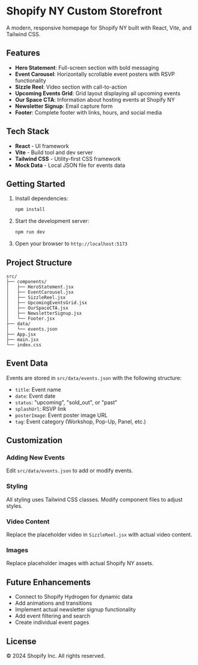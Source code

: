 # Shopify NY Custom Storefront

A modern, responsive homepage for Shopify NY built with React, Vite, and Tailwind CSS.

## Features

- **Hero Statement**: Full-screen section with bold messaging
- **Event Carousel**: Horizontally scrollable event posters with RSVP functionality
- **Sizzle Reel**: Video section with call-to-action
- **Upcoming Events Grid**: Grid layout displaying all upcoming events
- **Our Space CTA**: Information about hosting events at Shopify NY
- **Newsletter Signup**: Email capture form
- **Footer**: Complete footer with links, hours, and social media

## Tech Stack

- **React** - UI framework
- **Vite** - Build tool and dev server
- **Tailwind CSS** - Utility-first CSS framework
- **Mock Data** - Local JSON file for events data

## Getting Started

1. Install dependencies:
   ```bash
   npm install
   ```

2. Start the development server:
   ```bash
   npm run dev
   ```

3. Open your browser to `http://localhost:5173`

## Project Structure

```
src/
├── components/
│   ├── HeroStatement.jsx
│   ├── EventCarousel.jsx
│   ├── SizzleReel.jsx
│   ├── UpcomingEventsGrid.jsx
│   ├── OurSpaceCTA.jsx
│   ├── NewsletterSignup.jsx
│   └── Footer.jsx
├── data/
│   └── events.json
├── App.jsx
├── main.jsx
└── index.css
```

## Event Data

Events are stored in `src/data/events.json` with the following structure:
- `title`: Event name
- `date`: Event date
- `status`: "upcoming", "sold_out", or "past"
- `splashUrl`: RSVP link
- `posterImage`: Event poster image URL
- `tag`: Event category (Workshop, Pop-Up, Panel, etc.)

## Customization

### Adding New Events
Edit `src/data/events.json` to add or modify events.

### Styling
All styling uses Tailwind CSS classes. Modify component files to adjust styles.

### Video Content
Replace the placeholder video in `SizzleReel.jsx` with actual video content.

### Images
Replace placeholder images with actual Shopify NY assets.

## Future Enhancements

- Connect to Shopify Hydrogen for dynamic data
- Add animations and transitions
- Implement actual newsletter signup functionality
- Add event filtering and search
- Create individual event pages

## License

© 2024 Shopify Inc. All rights reserved.
